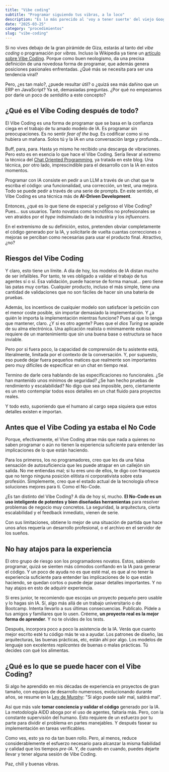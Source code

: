 ```yaml
---
title: "Vibe coding"
subtitle: "Programar siguiendo tus vibras, a lo loco"
description: "Es lo más parecido al 'voy a tener suerte' del viejo Google. Confiar ciegamente en el algoritmo (en este caso la IA) y programar sin preocupaciones. Pero, ¿qué pasa si no funciona?"
date: "2025-03-25"
category: "procedimientos"
slug: "vibe-coding"
---
```


Si no vives debajo de la gran pirámide de Giza, estarás al tanto del _vibe coding_ o programación por _vibras_. Incluso la Wikipedia ya tiene un [artículo sobre Vibe Coding](https://es.wikipedia.org/wiki/Vibe_coding). Porque como buen neologismo, da una precisa definición de una novedosa forma de programar, que además genera posiciones pasionales enfrentadas. ¿Qué más se necesita para ser una tendencia viral?

Pero, ¿es tan malo?, ¿puede resultar útil? o ¿quizá sea más dañino que un ERP en JavaScript? Ya sé, demasiadas preguntas. ¿Por qué no empezamos por darle un poco de *sentidiño* a este concepto?

## ¿Qué es el Vibe Coding después de todo?

El Vibe Coding es una forma de programar que se basa en la confianza ciega en el trabajo de tu amado modelo de IA. Es programar sin preocupaciones. Es no sentir *fear of the bug*. Es codificar como si no hubiera un mañana. Solos tú y la IA en una conversación larga y profunda...

Buff, para, para. Hasta yo mismo he recibido una descarga de vibraciones. Pero esto es en esencia lo que hace el Vibe Coding. Sería llevar al extremo la técnica del [Chat Oriented Programming](https://aicode.academy/blog/es/chop-conversaciones-con-asistentes/), ya tratada en este blog. Una técnica, por otro lado, imprescindible para el desarrollo con la IA en estos momentos.

Programar con IA consiste en pedir a un LLM a través de un chat que te escriba el código: una funcionalidad, una corrección, un test, una mejora. Todo se puede pedir a través de una serie de prompts. En este sentido, el Vibe Coding es una técnica más de **AI-Driven Development**.

Entonces, ¿qué es lo que tiene de especial y peligroso el Vibe Coding? Pues... sus usuarios. Tanto novatos como tecnófilos no profesionales se ven atraídos por el _hype_ indisimulado de la industria y los _influencers_.

En el extremismo de su definición, estos, pretenden obviar completamente el código generado por la IA, y solicitarle de vuelta cuantas correcciones o mejoras se perciban como necesarias para usar el producto final. Atractivo, ¿no?

## Riesgos del Vibe Coding

Y claro, esto tiene un límite. A día de hoy, los modelos de IA distan mucho de ser infalibles. Por tanto, te ves obligado a validar el trabajo de tus agentes sí o sí. Esa validación, puede hacerse de forma manual... pero tiene las patas muy cortas. Cualquier producto, incluso el más simple, tiene una cantidad de validaciones que no son fáciles de hacer sin una batería de pruebas.

Además, los incentivos de cualquier modelo son satisfacer la petición con el menor coste posible, sin importar demasiado la implementación. Y ¿a quién le importa la implementación mientras funcione? Pues al que lo tenga que mantener, claro. ¿Y si es otro agente? Pues que el _dios Turing_ se apiade de su alma electrónica. Una aplicación realista o mínimamente exitosa requiere de un mantenimiento que sin una buena base o estructura se hace inviable.

Pero por si fuera poco, la capacidad de comprensión de tu asistente está, literalmente, limitada por el contexto de la conversación. Y, por supuesto, eso puede dejar fuera pequeños matices que realmente son importantes pero muy difíciles de especificar en un chat en tiempo real.

Termino de darle cera hablando de las especificaciones no funcionales. ¿Se han mantenido unos mínimos de seguridad? ¿Se han hecho pruebas de rendimiento y escalabilidad? No digo que sea imposible, pero, ciertamente es un reto contemplar todos esos detalles en un chat fluido para proyectos reales.

Y todo esto, suponiendo que el humano al cargo sepa siquiera que estos detalles existen e importan.

## Antes que el Vibe Coding ya estaba el No Code

Porque, efectivamente, el Vive Coding atrae más que nada a quienes no saben programar o aún no tienen la experiencia suficiente para entender las implicaciones de lo que están haciendo.

Para los primeros, los no programadores, creo que les da una falsa sensación de autosuficiencia que les puede atrapar en un callejón sin salida. No me entiendas mal; si tu eres uno de ellos, te digo con franqueza que no tengo ninguna posición elitista ni corporativista sobre esta profesión. Simplemente, creo que el estado actual de la tecnología ofrece soluciones mejores para ti. Como el No-Code. 

¿Es tan distinto del Vibe Coding? A día de hoy sí, mucho. **El No-Code es un uso inteligente de potentes y bien diseñadas herramientas** para resolver problemas de negocio muy concretos. La seguridad, la arquitectura, cierta escalabilidad y el feedback inmediato, vienen de serie.

Con sus limitaciones, obtiene lo mejor de una situación de partida que hace unos años requería un desarrollo profesional, o el archivo en el servidor de los sueños.

## No hay atajos para la experiencia

El otro grupo de riesgo son los programadores novatos. Estos, sabiendo programar, quizá se sienten más cómodos confiando en la IA para generar el código. Y un poco de ayuda no es que esté mal, es que al no tener la experiencia suficiente para entender las implicaciones de lo que están haciendo, se quedan cortos o puede dejar pasar detalles importantes. Y no hay atajos en esto de adquirir experiencia.

Si eres junior, te recomiendo que escojas un proyecto pequeño pero usable y lo hagas sin IA. Sí, algo más allá de un trabajo universitario o de Bootcamp. Intenta llevarlo a sus últimas consecuencias. Publícalo. Pídele a tus amigos y familiares que lo usen. Créeme, **un proyecto real es la mejor forma de aprender**. Y no te olvides de los tests.

Después, incorpora poco a poco la asistencia de la IA. Verás que cuanto mejor escrito esté tu código más te va a ayudar. Los patrones de diseño, las arquitecturas, las buenas prácticas, etc, están ahí por algo. Los modelos de lenguaje son excelentes _replicantes_ de buenas o malas prácticas. Tú decides con qué los alimentas.

## ¿Qué es lo que se puede hacer con el Vibe Coding?

Si algo he aprendido en mis décadas de experiencia en proyectos de gran tamaño, con equipos de desarrollo numerosos, evolucionando durante años, se resume en la [Ley de Murphy](https://es.wikipedia.org/wiki/Ley_de_Murphy): "Si algo puede salir mal, saldrá mal".

Así que más vale **tomar conciencia y validar el código** generado por la IA. La metodología AIDD aboga por el uso de agentes, faltaría más. Pero, con la constante supervisión del humano. Esto requiere de un esfuerzo por tu parte para dividir el problema en partes manejables. Y después fasear su implementación en tareas verificables.

Como ves, esto ya no da tan buen rollo. Pero, al menos, reduce considerablemente el esfuerzo necesario para alcanzar la misma fiabilidad y calidad que los tiempos _pre-IA_. Y, de cuando en cuando, puedes dejarte llevar y tener alguna sesión de Vibe Coding.

Paz, chill y buenas vibras.

